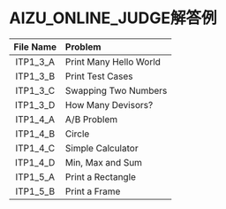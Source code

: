 # AIZU_ONLINE_JUDGE解答例
| File Name | Problem |
|:---:|:---|
|ITP1_3_A |Print Many Hello World |
|ITP1_3_B |Print Test Cases |
|ITP1_3_C |Swapping Two Numbers |
|ITP1_3_D |How Many Devisors? |
|ITP1_4_A |A/B Problem |
|ITP1_4_B |Circle |
|ITP1_4_C |Simple Calculator |
|ITP1_4_D |Min, Max and Sum |
|ITP1_5_A |Print a Rectangle |
|ITP1_5_B |Print a Frame |
